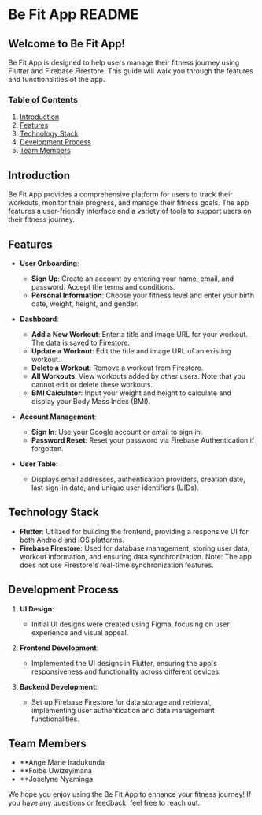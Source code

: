# Be Fit App README

## Welcome to Be Fit App!

Be Fit App is designed to help users manage their fitness journey using Flutter and Firebase Firestore. This guide will walk you through the features and functionalities of the app.

### Table of Contents
1. [Introduction](#introduction)
2. [Features](#features)
3. [Technology Stack](#technology-stack)
4. [Development Process](#development-process)
5. [Team Members](#team-members)

## Introduction

Be Fit App provides a comprehensive platform for users to track their workouts, monitor their progress, and manage their fitness goals. The app features a user-friendly interface and a variety of tools to support users on their fitness journey.

## Features

- **User Onboarding**:
  - **Sign Up**: Create an account by entering your name, email, and password. Accept the terms and conditions.
  - **Personal Information**: Choose your fitness level and enter your birth date, weight, height, and gender.

- **Dashboard**:
  - **Add a New Workout**: Enter a title and image URL for your workout. The data is saved to Firestore.
  - **Update a Workout**: Edit the title and image URL of an existing workout.
  - **Delete a Workout**: Remove a workout from Firestore.
  - **All Workouts**: View workouts added by other users. Note that you cannot edit or delete these workouts.
  - **BMI Calculator**: Input your weight and height to calculate and display your Body Mass Index (BMI).

- **Account Management**:
  - **Sign In**: Use your Google account or email to sign in.
  - **Password Reset**: Reset your password via Firebase Authentication if forgotten.

- **User Table**:
  - Displays email addresses, authentication providers, creation date, last sign-in date, and unique user identifiers (UIDs).

## Technology Stack

- **Flutter**: Utilized for building the frontend, providing a responsive UI for both Android and iOS platforms.
- **Firebase Firestore**: Used for database management, storing user data, workout information, and ensuring data synchronization. Note: The app does not use Firestore's real-time synchronization features.

## Development Process

1. **UI Design**:
   - Initial UI designs were created using Figma, focusing on user experience and visual appeal.

2. **Frontend Development**:
   - Implemented the UI designs in Flutter, ensuring the app's responsiveness and functionality across different devices.

3. **Backend Development**:
   - Set up Firebase Firestore for data storage and retrieval, implementing user authentication and data management functionalities.

## Team Members

- **Ange Marie Iradukunda
- **Foibe Uwizeyimana
- **Joselyne Nyaminga

We hope you enjoy using the Be Fit App to enhance your fitness journey! If you have any questions or feedback, feel free to reach out.

